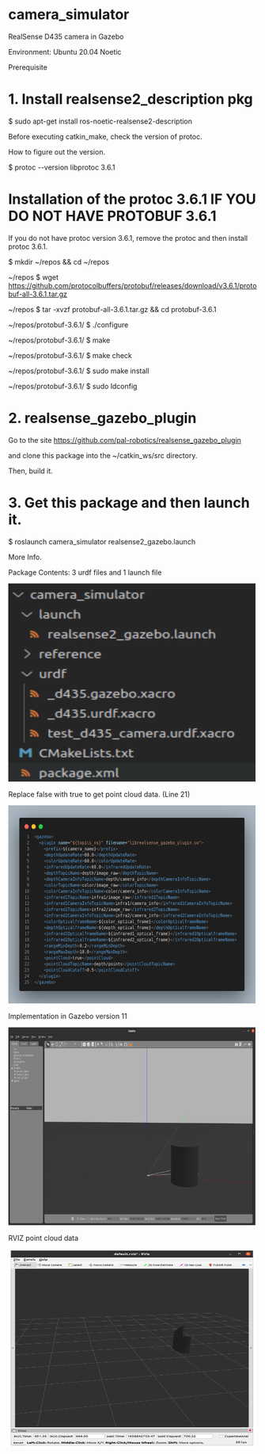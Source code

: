 # camera_simulator
RealSense D435 camera in Gazebo

Environment: Ubuntu 20.04 Noetic

Prerequisite

# 1. Install realsense2_description pkg

$ sudo apt-get install ros-noetic-realsense2-description

Before executing catkin_make, check the version of protoc.

How to figure out the version.

$ protoc --version
libprotoc 3.6.1

# Installation of the protoc 3.6.1 IF YOU DO NOT HAVE PROTOBUF 3.6.1

If you do not have protoc version 3.6.1, remove the protoc and then install protoc 3.6.1.

$ mkdir ~/repos && cd ~/repos

~/repos $ wget https://github.com/protocolbuffers/protobuf/releases/download/v3.6.1/protobuf-all-3.6.1.tar.gz

~/repos $ tar -xvzf protobuf-all-3.6.1.tar.gz && cd protobuf-3.6.1

~/repos/protobuf-3.6.1/ $ ./configure

~/repos/protobuf-3.6.1/ $ make

~/repos/protobuf-3.6.1/ $ make check

~/repos/protobuf-3.6.1/ $ sudo make install

~/repos/protobuf-3.6.1/ $ sudo ldconfig

# 2. realsense_gazebo_plugin 

Go to the site https://github.com/pal-robotics/realsense_gazebo_plugin

and clone this package into the ~/catkin_ws/src directory.

Then, build it.

# 3. Get this package and then launch it.

$ roslaunch camera_simulator realsense2_gazebo.launch

More Info.

Package Contents: 3 urdf files and 1 launch file


<img src="/camera_simulator/reference/contents.png" width="500" height="400" />

Replace <pointCloud>false</pointCloud> with <pointCloud>true</pointCloud> to get point cloud data. (Line 21)

<img src="/camera_simulator/reference/XML.png" width="500" height="400" />

Implementation in Gazebo version 11

<img src="/camera_simulator/reference/Gazebo_Realsense_Camera.png" width="500" height="400" />

RVIZ point cloud data

<img src="/camera_simulator/reference/pointcloud_data_in_RVIZ.png" width="500" height="400" />
